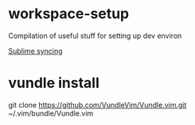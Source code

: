 # workspace-setup
Compilation of useful stuff for setting up dev environ

[Sublime syncing](https://packagecontrol.io/docs/syncing)

# vundle install
git clone https://github.com/VundleVim/Vundle.vim.git ~/.vim/bundle/Vundle.vim
